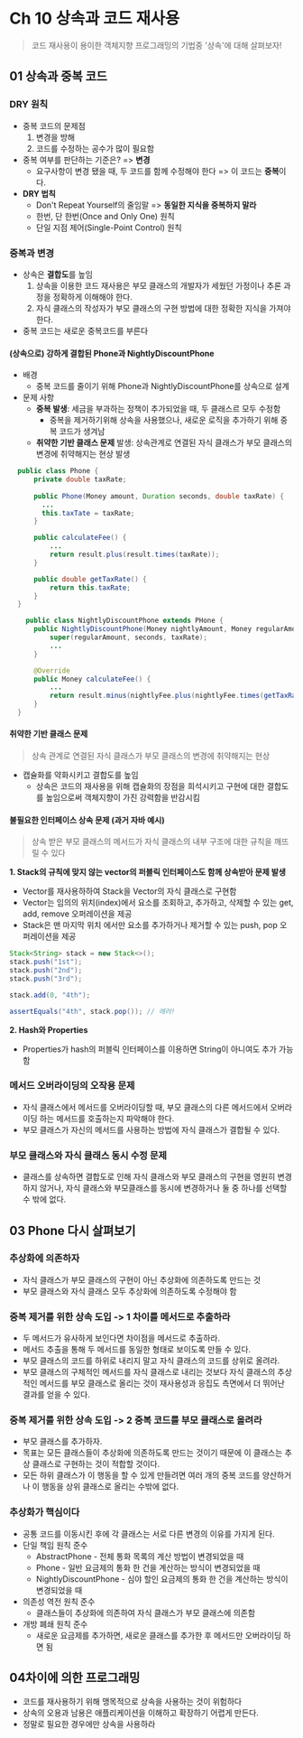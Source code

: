 # Ch 10 상속과 코드 재사용

> 코드 재사용이 용이한 객체지향 프로그래밍의 기법중 '상속'에 대해 살펴보자!

## 01 상속과 중복 코드
### DRY 원칙
* 중복 코드의 문제점
  1. 변경을 방해 
  2. 코드를 수정하는 공수가 많이 필요함
* 중복 여부를 판단하는 기준은? => **변경**
  * 요구사항이 변경 됐을 때, 두 코드를 함께 수정해야 한다 => 이 코드는 **중복**이다.
* **DRY 법칙**
  * Don't Repeat Yourself의 줄임말 => **동일한 지식을 중복하지 말라**
  * 한번, 단 한번(Once and Only One) 원칙
  * 단일 지점 제어(Single-Point Control) 원칙

### 중복과 변경
* 상속은 **결합도**를 높임
  1. 상속을 이용한 코드 재사용은 부모 클래스의 개발자가 세웠던 가정이나 추론 과정을 정확하게 이해해야 한다. 
  2. 자식 클래스의 작성자가 부모 클래스의 구현 방법에 대한 정확한 지식을 가져야 한다.
* 중복 코드는 새로운 중복코드를 부른다

#### (상속으로) 강하게 결합된 Phone과 NightlyDiscountPhone
* 배경
  * 중복 코드를 줄이기 위해 Phone과 NightlyDiscountPhone를 상속으로 설계
* 문제 사항
  * **중복 발생**: 세금을 부과하는 정책이 추가되었을 때, 두 클래스르 모두 수정함
    * 중복을 제거하기위해 상속을 사용했으나, 새로운 로직을 추가하기 위해 중복 코드가 생겨남
  * **취약한 기반 클래스 문제** 발생: 상속관계로 연결된 자식 클래스가 부모 클래스의 변경에 취약해지는 현상 발생

~~~ java
  public class Phone {
      private double taxRate; 
      
      public Phone(Money amount, Duration seconds, double taxRate) {
        ...
        this.taxTate = taxRate; 
      }

      public calculateFee() {
          ...
          return result.plus(result.times(taxRate));
      }

      public double getTaxRate() {
          return this.taxRate;
      }
  }
  ~~~

~~~  java
    public class NightlyDiscountPhone extends PHone {
      public NightlyDiscountPhone(Money nightlyAmount, Money regularAmount, Duration seconds, double taxRate) {
          super(regularAmount, seconds, taxRate);
          ...
      }

      @Override
      public Money calculateFee() {
          ...
          return result.minus(nightlyFee.plus(nightlyFee.times(getTaxRate()));
      }
  }
  ~~~

#### 취약한 기반 클래스 문제
> 상속 관계로 연결된 자식 클래스가 부모 클래스의 변경에 취약해지는 현상

* 캡슐화를 약화시키고 결합도를 높임
  * 상속은 코드의 재사용을 위해 캡슐화의 장점을 희석시키고 구현에 대한 결합도를 높임으로써 객체지향이 가진 강력함을 반감시킴

#### 불필요한 인터페이스 상속 문제 (과거 자바 예시)
> 상속 받은 부모 클래스의 메서드가 자식 클래스의 내부 구조에 대한 규칙을 깨뜨릴 수 있다

**1. Stack의 규칙에 맞지 않는 vector의 퍼블릭 인터페이스도 함께 상속받아 문제 발생**
* Vector를 재사용하하여 Stack을 Vector의 자식 클래스로 구현함
* Vector는 임의의 위치(index)에서 요소를 조회하고, 추가하고, 삭제할 수 있는 get, add, remove 오퍼레이션을 제공
* Stack은 맨 마지막 위치 에서만 요소를 추가하거나 제거할 수 있는 push, pop 오퍼레이션을 제공

~~~ java
Stack<String> stack = new Stack<>();
stack.push("1st");
stack.push("2nd");
stack.push("3rd");

stack.add(0, "4th");

assertEquals("4th", stack.pop()); // 에러!
~~~
**2. Hash와 Properties** 
* Properties가 hash의 퍼블릭 인터페이스를 이용하면 String이 아니여도 추가 가능함

### 메서드 오버라이딩의 오작용 문제
* 자식 클래스에서 메서드를 오버라이딩할 때, 부모 클래스의 다른 메서드에서 오버라이딩 하는 메서드를 호출하는지 파악해야 한다.
* 부모 클래스가 자신의 메서드를 사용하는 방법에 자식 클래스가 결합될 수 있다.

### 부모 클래스와 자식 클래스 동시 수정 문제
* 클래스를 상속하면 결합도로 인해 자식 클래스와 부모 클래스의 구현을 영원히 변경하지 않거나, 자식 클래스와 부모클래스를 동시에 변경하거나 둘 중 하나를 선택할 수 밖에 없다.

## 03 Phone 다시 살펴보기
### 추상화에 의존하자
* 자식 클래스가 부모 클래스의 구현이 아닌 추상화에 의존하도록 만드는 것 
* 부모 클래스와 자식 클래스 모두 추상화에 의존하도록 수정해야 함

### 중복 제거를 위한 상속 도입 -> 1 차이를 메서드로 추출하라
* 두 메서드가 유사하게 보인다면 차이점을 메서드로 추출하라. 
* 메서드 추출을 통해 두 메서드를 동일한 형태로 보이도록 만들 수 있다.
* 부모 클래스의 코드를 하위로 내리지 말고 자식 클래스의 코드를 상위로 올려라. 
* 부모 클래스의 구체적인 메서드를 자식 클래스로 내리는 것보다 자식 클래스의 추상적인 메서드를 부모 클래스로 올리는 것이 재사용성과 응집도 측면에서 더 뛰어난 결과를 얻을 수 있다.

### 중복 제거를 위한 상속 도입 -> 2 중복 코드를 부모 클래스로 올려라
* 부모 클래스를 추가하자. 
* 목표는 모든 클래스들이 추상화에 의존하도록 만드는 것이기 때문에 이 클래스는 추상 클래스로 구현하는 것이 적합할 것이다. 
* 모든 하위 클래스가 이 행동을 할 수 있게 만들려면 여러 개의 중복 코드를 양산하거나 이 행동을 상위 클래스로 올리는 수밖에 없다.

### 추상화가 핵심이다
* 공통 코드를 이동시킨 후에 각 클래스는 서로 다른 변경의 이유를 가지게 된다.
* 단일 책임 원칙 준수
  * AbstractPhone - 전체 통화 목록의 계산 방법이 변경되었을 때
  * Phone - 일반 요금제의 통화 한 건을 계산하는 방식이 변경되었을 때
  * NightlyDiscountPhone - 심야 할인 요금제의 통화 한 건을 계산하는 방식이 변경되었을 때
* 의존성 역전 원칙 준수
  * 클래스들이 추상화에 의존하여 자식 클래스가 부모 클래스에 의존함
* 개방 폐쇄 원칙 준수
  * 새로운 요금제를 추가하면, 새로운 클래스를 추가한 후 메서드만 오버라이딩 하면 됨

## 04차이에 의한 프로그래밍
* 코드를 재사용하기 위해 맹목적으로 상속을 사용하는 것이 위험하다
* 상속의 오용과 남용은 애플리케이션을 이해하고 확장하기 어렵게 만든다.
* 정말로 필요한 경우에만 상속을 사용하라
